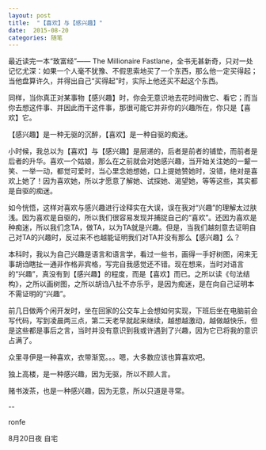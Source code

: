 ```yaml
---
layout: post
title:  "【喜欢】与【感兴趣】"
date:  2015-08-20
categories: 随笔
---
```


最近读完一本“致富经”—— The Millionaire Fastlane，全书无甚新奇，只对一处记忆尤深：如果一个人毫不犹豫、不假思索地买了一个东西，那么他一定买得起；当他盘算许久，并得出自己“买得起”时，实际上他还买不起这个东西。

同样，当你真正对某事物【感兴趣】时，你会无意识地去花时间做它、看它；而当你去想这件事、并因此而干这件事，那很可能它并非你的兴趣所在，你只是【喜欢】它。

【感兴趣】是一种无驱的沉醉，【喜欢】是一种自驱的痴迷。

小时候，我总以为【喜欢】与【感兴趣】是层递的，后者是前者的铺垫，而前者是后者的升华。喜欢一个姑娘，那么在之前就会对她感兴趣，当开始关注她的一颦一笑、一举一动，都觉可爱时，当心里念她想她，口上提她赞她时，没错，绝对是喜欢上她了！因为喜欢她，所以才愿意了解她、试探她、渴望她，等等这些，其实都是自驱的痴迷。

如今恍悟，这样对喜欢与感兴趣进行诠释实在大误，误在我对“兴趣”的理解太过肤浅。因为喜欢是自驱的，所以我们很容易发现并捕捉自己的“喜欢”。还因为喜欢是种痴迷，所以我们念TA，做TA，以为TA就是兴趣。但是，当我们越刻意去证明自己对TA的兴趣时，反过来不也越能证明我们对TA并没有那么【感兴趣】么？

本科时，我以为自己兴趣是语言和语言学，看过一些书，画得一手好树图，闲来无事胡诌瞎扯一通非作格非宾格，写完自我感觉还不错。现在想来，当时对语言的“兴趣”，真没有到【感兴趣】的程度，而是【喜欢】而已。之所以读《句法结构》，之所以画树图，之所以胡诌八扯不亦乐乎，是因为痴迷，是在向自己证明本不需证明的“兴趣”。

前几日做两个闲开发时，坐在回家的公交车上会想如何实现，下班后坐在电脑前会写代码，写到凌晨两三点，第二天老早就起来继续，越想越激动，越做越快乐，但是这些都是事后之言，当时并没有意识到我或许遇到了兴趣，因为它已将我的意识占满了。

众里寻伊是一种喜欢，衣带渐宽。。。嗯，大多数应该也算喜欢吧。

独上高楼，是一种感兴趣，因为无驱，所以不顾人言。

赌书泼茶，也是一种感兴趣，因为无意，所以只道是寻常。

--

ronfe

8月20日夜  自宅

